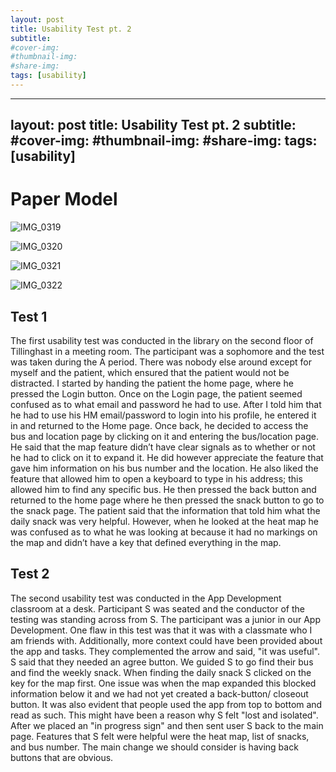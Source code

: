 ```yaml
---
layout: post
title: Usability Test pt. 2
subtitle: 
#cover-img:
#thumbnail-img: 
#share-img: 
tags: [usability]
---
```


---
layout: post
title: Usability Test pt. 2
subtitle: 
#cover-img:
#thumbnail-img: 
#share-img: 
tags: [usability]
---
# Paper Model
![IMG_0319](https://user-images.githubusercontent.com/90795393/160909169-3c0f21fd-e651-4e0b-b4c5-1a9b9a46b7a8.JPG)

![IMG_0320](https://user-images.githubusercontent.com/90795393/160909179-26d7530e-ea1b-4dcf-8313-1b4bffa14f2e.JPG)

![IMG_0321](https://user-images.githubusercontent.com/90795393/160909191-87b29674-8cda-4042-9d49-c60002365f08.JPG)

![IMG_0322](https://user-images.githubusercontent.com/90795393/160909201-ea371e4d-877f-479d-a31a-29f0a9a35e36.JPG)



## Test 1

The first usability test was conducted in the library on the second floor of Tillinghast in a meeting room. The participant was a sophomore and the test was taken during the A period. There was nobody else around except for myself and the patient, which ensured that the patient would not be distracted. I started by handing the patient the home page, where he pressed the Login button. Once on the Login page, the patient seemed confused as to what email and password he had to use. After I told him that he had to use his HM email/password to login into his profile, he entered it in and returned to the Home page. Once back, he decided to access the bus and location page by clicking on it and entering the bus/location page. He said that the map feature didn’t have clear signals as to whether or not he had to click on it to expand it. He did however appreciate the feature that gave him information on his bus number and the location. He also liked the feature that allowed him to open a keyboard to type in his address; this allowed him to find any specific bus. He then pressed the back button and returned to the home page where he then pressed the snack button to go to the snack page. The patient said that the information that told him what the daily snack was very helpful. However, when he looked at the heat map he was confused as to what he was looking at because it had no markings on the map and didn’t have a key that defined everything in the map. 

## Test 2

The second usability test was conducted in the App Development classroom at a desk. Participant S was seated and the conductor of the testing was standing across from S. The participant was a junior in our App Development. One flaw in this test was that it was with a classmate who I am friends with. Additionally, more context could have been provided about the app and tasks. They complemented the arrow and said, "it was useful". S said that they needed an agree button. We guided S to go find their bus and find the weekly snack. When finding the daily snack S clicked on the key for the map first. One issue was when the map expanded this blocked information below it and we had not yet created a back-button/ closeout button. It was also evident that people used the app from top to bottom and read as such. This might have been a reason why S felt "lost and isolated". After we placed an "in progress sign" and then sent user S back to the main page. Features that S felt were helpful were the heat map, list of snacks, and bus number. The main change we should consider is having back buttons that are obvious.
